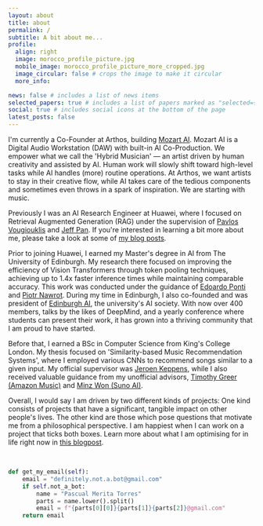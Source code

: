 ```yaml
---
layout: about
title: about
permalink: /
subtitle: A bit about me...
profile:
  align: right
  image: morocco_profile_picture.jpg
  mobile_image: morocco_profile_picture_more_cropped.jpg
  image_circular: false # crops the image to make it circular
  more_info:

news: false # includes a list of news items
selected_papers: true # includes a list of papers marked as "selected={true}"
social: true # includes social icons at the bottom of the page
latest_posts: false
---
```

I'm currently a Co-Founder at Arthos, building [Mozart AI](https://getmozart.ai/). Mozart AI is a Digital Audio Workstation (DAW) with built-in AI Co-Production. We empower what we call the 'Hybrid Musician' — an artist driven by human creativity and assisted by AI. Human work will slowly shift toward high-level tasks while AI handles (more) routine operations. At Arthos, we want artists to stay in their creative flow, while AI takes care of the tedious components and sometimes even throws in a spark of inspiration. We are starting with music.

Previously I was an AI Research Engineer at Huawei, where I focused on Retrieval Augmented Generation (RAG) under the supervision of [Pavlos Vougiouklis](https://scholar.google.com/citations?hl=en&user=9J7YeR0AAAAJ&view_op=list_works&sortby=pubdate) and [Jeff Pan](https://scholar.google.com/citations?user=zLDAY8QAAAAJ&hl=es). If you're interested in learning a bit more about me, please take a look at some of [my blog posts](https://pascualmeritatorres.github.io/blog/). 

Prior to joining Huawei, I earned my Master's degree in AI from The University of Edinburgh. My research there focused on improving the efficiency of Vision Transformers through token pooling techniques, achieving up to 1.4x faster inference times while maintaining comparable accuracy. This work was conducted under the guidance of [Edoardo Ponti](https://scholar.google.ca/citations?user=tklL2q0AAAAJ&hl=en) and [Piotr Nawrot](https://scholar.google.com/citations?user=9wrNHUQAAAAJ&hl=en). During my time in Edinburgh, I also co-founded and was president of [Edinburgh AI](https://edinburghai.org/), the university's AI society. With now over 400 members, talks by the likes of DeepMind, and a yearly conference where students can present their work, it has grown into a thriving community that I am proud to have started.

Before that, I earned a BSc in Computer Science from King's College London. My thesis focused on 'Similarity-based Music Recommendation Systems', where I employed various CNNs to recommend songs similar to a given input. My official supervisor was [Jeroen Keppens](https://scholar.google.co.uk/citations?user=6uEtmfoAAAAJ&hl=de), while I also received valuable guidance from my unofficial advisors, [Timothy Greer (Amazon Music)](https://www.linkedin.com/in/timothy-greer-ph-d-28630671/) and [Minz Won (Suno AI)](https://scholar.google.com/citations?user=x5rArQMAAAAJ&hl=en).

Overall, I would say I am driven by two different kinds of projects: One kind consists of projects that have a significant, tangible impact on other people's lives. The other kind are those which pose questions that motivate me from a philosophical perspective. I am happiest when I can work on a project that ticks both boxes. Learn more about what I am optimising for in life right now in [this blogpost](https://pascualmeritatorres.github.io/blog/2025/life_as_a-_algo/).

<br/>

```python
def get_my_email(self):
    email = "definitely.not.a.bot@gmail.com"
    if self.not_a_bot:
        name = "Pascual Merita Torres"
        parts = name.lower().split()
        email = f"{parts[0][0]}{parts[1]}{parts[2]}@gmail.com"
    return email
```

<br/>
